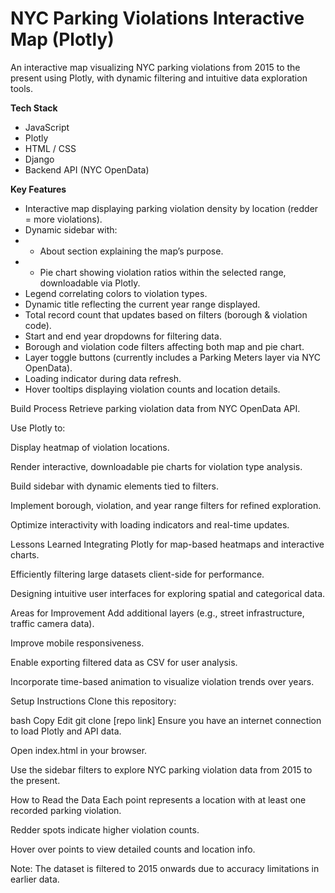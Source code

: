 # NYC Parking Violations Interactive Map (Plotly)
An interactive map visualizing NYC parking violations from 2015 to the present using Plotly, with dynamic filtering and intuitive data exploration tools.

**Tech Stack**
- JavaScript
- Plotly
- HTML / CSS
- Django
- Backend API (NYC OpenData)

**Key Features**
- Interactive map displaying parking violation density by location (redder = more violations).
- Dynamic sidebar with:
- - About section explaining the map’s purpose.
- - Pie chart showing violation ratios within the selected range, downloadable via Plotly.
- Legend correlating colors to violation types.
- Dynamic title reflecting the current year range displayed.
- Total record count that updates based on filters (borough & violation code).
- Start and end year dropdowns for filtering data.
- Borough and violation code filters affecting both map and pie chart.
- Layer toggle buttons (currently includes a Parking Meters layer via NYC OpenData).
- Loading indicator during data refresh.
- Hover tooltips displaying violation counts and location details.

Build Process
Retrieve parking violation data from NYC OpenData API.

Use Plotly to:

Display heatmap of violation locations.

Render interactive, downloadable pie charts for violation type analysis.

Build sidebar with dynamic elements tied to filters.

Implement borough, violation, and year range filters for refined exploration.

Optimize interactivity with loading indicators and real-time updates.

Lessons Learned
Integrating Plotly for map-based heatmaps and interactive charts.

Efficiently filtering large datasets client-side for performance.

Designing intuitive user interfaces for exploring spatial and categorical data.

Areas for Improvement
Add additional layers (e.g., street infrastructure, traffic camera data).

Improve mobile responsiveness.

Enable exporting filtered data as CSV for user analysis.

Incorporate time-based animation to visualize violation trends over years.

Setup Instructions
Clone this repository:

bash
Copy
Edit
git clone [repo link]
Ensure you have an internet connection to load Plotly and API data.

Open index.html in your browser.

Use the sidebar filters to explore NYC parking violation data from 2015 to the present.

How to Read the Data
Each point represents a location with at least one recorded parking violation.

Redder spots indicate higher violation counts.

Hover over points to view detailed counts and location info.

Note: The dataset is filtered to 2015 onwards due to accuracy limitations in earlier data.
